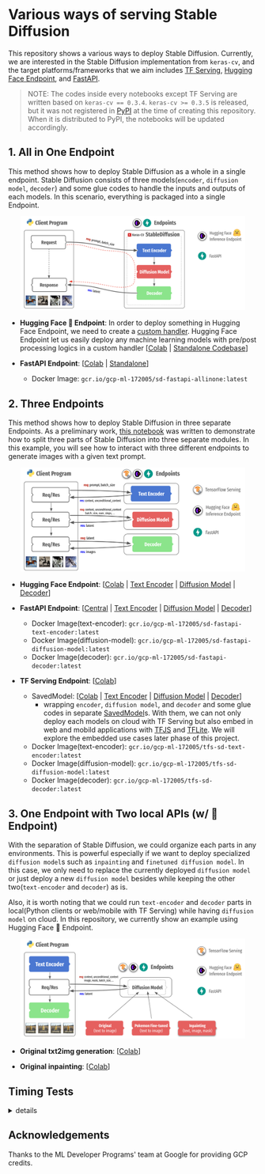 # Various ways of serving Stable Diffusion 

This repository shows a various ways to deploy Stable Diffusion. Currently, we are interested in the Stable Diffusion implementation from `keras-cv`, and the target platforms/frameworks that we aim includes [TF Serving](https://github.com/tensorflow/serving), [Hugging Face Endpoint](https://huggingface.co/inference-endpoints), and [FastAPI](https://fastapi.tiangolo.com/). 

> NOTE: The codes inside every notebooks except TF Serving are written based on `keras-cv == 0.3.4`. `keras-cv >= 0.3.5` is released, but it was not registered in [PyPI](https://pypi.org/project/keras-cv/) at the time of creating this repository. When it is distributed to PyPI, the notebooks will be updated accordingly.

## 1. All in One Endpoint

This method shows how to deploy Stable Diffusion as a whole in a single endpoint. Stable Diffusion consists of three models(`encoder`, `diffusion model`, `decoder`) and some glue codes to handle the inputs and outputs of each models. In this scenario, everything is packaged into a single Endpoint.

<p align="center">
<img src="https://github.com/deep-diver/keras-sd-serving/blob/main/assets/all-in-one.png?raw=true" width="90%"/>
</p>

- **Hugging Face 🤗 Endpoint**: In order to deploy something in Hugging Face Endpoint, we need to create a [custom handler](https://huggingface.co/docs/inference-endpoints/guides/custom_handler). Hugging Face Endpoint let us easily deploy any machine learning models with pre/post processing logics in a custom handler [[Colab](https://colab.research.google.com/github/deep-diver/keras-sd-serving/blob/main/notebooks/hfe_all_in_one.ipynb) | [Standalone Codebase](https://github.com/deep-diver/keras-sd-serving/tree/main/hf_custom_handlers/all-in-one)]

- **FastAPI Endpoint**: [[Colab](https://colab.research.google.com/github/deep-diver/keras-sd-serving/blob/main/notebooks/fastapi_all_in_one.ipynb) | [Standalone](https://github.com/deep-diver/keras-sd-serving/blob/main/fastapi/basic-diffusion/utils.py)]
  - Docker Image: `gcr.io/gcp-ml-172005/sd-fastapi-allinone:latest`

## 2. Three Endpoints 

This method shows how to deploy Stable Diffusion in three separate Endpoints. As a preliminary work, [this notebook](https://github.com/deep-diver/keras-sd-serving/blob/main/model_sepration_without_endpoint.ipynb) was written to demonstrate how to split three parts of Stable Diffusion into three separate modules. In this example, you will see how to interact with three different endpoints to generate images with a given text prompt.

<p align="center">
<img src="https://github.com/deep-diver/keras-sd-serving/blob/main/assets/three-endpoints.png?raw=true" width="90%"/>
</p>

- **Hugging Face Endpoint**: [[Colab](https://colab.research.google.com/github/deep-diver/keras-sd-serving/blob/main/notebooks/hfe_three_endpoints.ipynb) | [Text Encoder](https://github.com/deep-diver/keras-sd-serving/tree/main/hf_custom_handlers/text-encoder) | [Diffusion Model](https://github.com/deep-diver/keras-sd-serving/tree/main/hf_custom_handlers/basic-diffusion) | [Decoder](https://github.com/deep-diver/keras-sd-serving/tree/main/hf_custom_handlers/decoder)]

- **FastAPI Endpoint**: [[Central](https://github.com/deep-diver/keras-sd-serving/tree/main/fastapi/central) | [Text Encoder](https://github.com/deep-diver/keras-sd-serving/tree/main/fastapi/text-encoder) | [Diffusion Model](https://github.com/deep-diver/keras-sd-serving/tree/main/fastapi/basic-diffusion) | [Decoder](https://github.com/deep-diver/keras-sd-serving/tree/main/fastapi/decoder)]
  - Docker Image(text-encoder): `gcr.io/gcp-ml-172005/sd-fastapi-text-encoder:latest`
  - Docker Image(diffusion-model): `gcr.io/gcp-ml-172005/sd-fastapi-diffusion-model:latest`
  - Docker Image(decoder): `gcr.io/gcp-ml-172005/sd-fastapi-decoder:latest`

- **TF Serving Endpoint**: [[Colab](https://colab.research.google.com/github/deep-diver/keras-sd-serving/blob/main/notebooks/tfs_three_endpoints.ipynb)]
  - SavedModel: [[Colab](https://colab.research.google.com/github/deep-diver/keras-sd-serving/blob/main/notebooks/tfs_saved_models.ipynb) | [Text Encoder](https://huggingface.co/keras-sd/tfs-text-encoder/tree/main) | [Diffusion Model](https://huggingface.co/keras-sd/tfs-diffusion-model/tree/main) | [Decoder](https://huggingface.co/keras-sd/tfs-decoder/tree/main)]
    - wrapping `encoder`, `diffusion model`, and `decoder` and some glue codes in separate [SavedModel](https://www.tensorflow.org/guide/saved_model)s. With them, we can not only deploy each models on cloud with TF Serving but also embed in web and mobild applications with [TFJS](https://github.com/tensorflow/tfjs) and [TFLite](https://www.tensorflow.org/lite). We will explore the embedded use cases later phase of this project.
  - Docker Image(text-encoder): `gcr.io/gcp-ml-172005/tfs-sd-text-encoder:latest`
  - Docker Image(diffusion-model): `gcr.io/gcp-ml-172005/tfs-sd-diffusion-model:latest`
  - Docker Image(decoder): `gcr.io/gcp-ml-172005/tfs-sd-decoder:latest`  


## 3. One Endpoint with Two local APIs (w/ 🤗 Endpoint) 

With the separation of Stable Diffusion, we could organize each parts in any environments. This is powerful especially if we want to deploy specialized `diffusion model`s such as `inpainting` and `finetuned diffusion model`. In this case, we only need to replace the currently deployed `diffusion model` or just deploy a new `diffusion model` besides while keeping the other two(`text-encoder` and `decoder`) as is.

Also, it is worth noting that we could run `text-encoder` and `decoder` parts in local(Python clients or web/mobile with TF Serving) while having `diffusion model` on cloud. In this repository, we currently show an example using Hugging Face 🤗 Endpoint.

<p align="center">
<img src="https://github.com/deep-diver/keras-sd-serving/blob/main/assets/one-endpoint-two-local.png?raw=true" width="90%"/>
</p>

- **Original txt2img generation**: [[Colab](https://colab.research.google.com/github/deep-diver/keras-sd-serving/blob/main/notebooks/hfe_two_endpoints_one_local_diffusion.ipynb)]

- **Original inpainting**: [[Colab](https://colab.research.google.com/github/deep-diver/keras-sd-serving/blob/main/hfe_two_endpoints_one_local_inpainting.ipynb)]

## Timing Tests

<details><summary>details</summary>
<p>

### Sequential

The figure below shows how long each scenario took from text encoding to diffusion to decoding. It assumes each request(`batch_size=4`) is handled sequentially with a single server running on Hugging Face Endpoint for each endpoint. **all-in-one endpoint** deployed the Stable Diffusion on A10 equipped server while **separate endpoints** deployed text encoder on 2 vCPU + 4GB RAM, diffusion model on A10 equipped server, and decoder on T4 equipped server. Finally, **one endpoint, two local** only deployed difusion model on A10 equipped server while keeping the other two on Colab environment (w/ T4). Please take a look how these are measured from [this notebook](https://github.com/deep-diver/keras-sd-serving/blob/main/timings_sequential.ipynb)

![](https://i.ibb.co/PQX9xt5/download-1.png)

</p>
</details>

## Acknowledgements
Thanks to the ML Developer Programs' team at Google for providing GCP credits.
